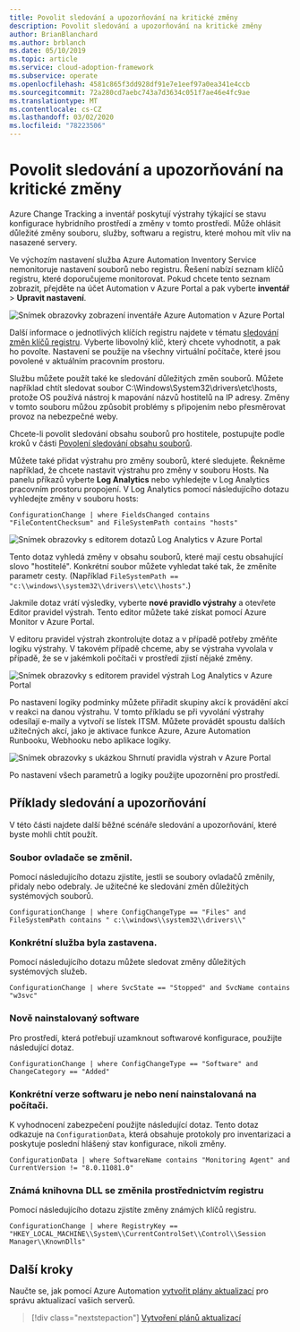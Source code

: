 ```yaml
---
title: Povolit sledování a upozorňování na kritické změny
description: Povolit sledování a upozorňování na kritické změny
author: BrianBlanchard
ms.author: brblanch
ms.date: 05/10/2019
ms.topic: article
ms.service: cloud-adoption-framework
ms.subservice: operate
ms.openlocfilehash: 4581c865f3dd928df91e7e1eef97a0ea341e4ccb
ms.sourcegitcommit: 72a280cd7aebc743a7d3634c051f7ae46e4fc9ae
ms.translationtype: MT
ms.contentlocale: cs-CZ
ms.lasthandoff: 03/02/2020
ms.locfileid: "78223506"
---
```

# <a name="enable-tracking-and-alerting-for-critical-changes"></a>Povolit sledování a upozorňování na kritické změny

Azure Change Tracking a inventář poskytují výstrahy týkající se stavu konfigurace hybridního prostředí a změny v tomto prostředí. Může ohlásit důležité změny souboru, služby, softwaru a registru, které mohou mít vliv na nasazené servery.

Ve výchozím nastavení služba Azure Automation Inventory Service nemonitoruje nastavení souborů nebo registru. Řešení nabízí seznam klíčů registru, které doporučujeme monitorovat. Pokud chcete tento seznam zobrazit, přejděte na účet Automation v Azure Portal a pak vyberte **inventář** > **Upravit nastavení**.

![Snímek obrazovky zobrazení inventáře Azure Automation v Azure Portal](./media/change-tracking1.png)

Další informace o jednotlivých klíčích registru najdete v tématu [sledování změn klíčů registru](https://docs.microsoft.com/azure/automation/automation-change-tracking#registry-key-change-tracking). Vyberte libovolný klíč, který chcete vyhodnotit, a pak ho povolte. Nastavení se použije na všechny virtuální počítače, které jsou povolené v aktuálním pracovním prostoru.

Službu můžete použít také ke sledování důležitých změn souborů. Můžete například chtít sledovat soubor C:\Windows\System32\drivers\etc\hosts, protože OS používá nástroj k mapování názvů hostitelů na IP adresy. Změny v tomto souboru můžou způsobit problémy s připojením nebo přesměrovat provoz na nebezpečné weby.

Chcete-li povolit sledování obsahu souborů pro hostitele, postupujte podle kroků v části [Povolení sledování obsahu souborů](https://docs.microsoft.com/azure/automation/change-tracking-file-contents#enable-file-content-tracking).

Můžete také přidat výstrahu pro změny souborů, které sledujete. Řekněme například, že chcete nastavit výstrahu pro změny v souboru Hosts. Na panelu příkazů vyberte **Log Analytics** nebo vyhledejte v Log Analytics pracovním prostoru propojení. V Log Analytics pomocí následujícího dotazu vyhledejte změny v souboru hosts:

```kusto
ConfigurationChange | where FieldsChanged contains "FileContentChecksum" and FileSystemPath contains "hosts"
```

![Snímek obrazovky s editorem dotazů Log Analytics v Azure Portal](./media/change-tracking2.png)

Tento dotaz vyhledá změny v obsahu souborů, které mají cestu obsahující slovo "hostitelé". Konkrétní soubor můžete vyhledat také tak, že změníte parametr cesty. (Například `FileSystemPath ==  "c:\\windows\\system32\\drivers\\etc\\hosts"`.)
  
Jakmile dotaz vrátí výsledky, vyberte **nové pravidlo výstrahy** a otevřete Editor pravidel výstrah. Tento editor můžete také získat pomocí Azure Monitor v Azure Portal.

V editoru pravidel výstrah zkontrolujte dotaz a v případě potřeby změňte logiku výstrahy. V takovém případě chceme, aby se výstraha vyvolala v případě, že se v jakémkoli počítači v prostředí zjistí nějaké změny.

![Snímek obrazovky s editorem pravidel výstrah Log Analytics v Azure Portal](./media/change-tracking3.png)

Po nastavení logiky podmínky můžete přiřadit skupiny akcí k provádění akcí v reakci na danou výstrahu. V tomto příkladu se při vyvolání výstrahy odesílají e-maily a vytvoří se lístek ITSM. Můžete provádět spoustu dalších užitečných akcí, jako je aktivace funkce Azure, Azure Automation Runbooku, Webhooku nebo aplikace logiky.

![Snímek obrazovky s ukázkou Shrnutí pravidla výstrah v Azure Portal](./media/change-tracking4.png)

Po nastavení všech parametrů a logiky použijte upozornění pro prostředí.

## <a name="tracking-and-alerting-examples"></a>Příklady sledování a upozorňování

V této části najdete další běžné scénáře sledování a upozorňování, které byste mohli chtít použít.

### <a name="driver-file-changed"></a>Soubor ovladače se změnil.

Pomocí následujícího dotazu zjistíte, jestli se soubory ovladačů změnily, přidaly nebo odebraly. Je užitečné ke sledování změn důležitých systémových souborů.

  ```kusto
  ConfigurationChange | where ConfigChangeType == "Files" and FileSystemPath contains " c:\\windows\\system32\\drivers\\"
  ```

### <a name="specific-service-stopped"></a>Konkrétní služba byla zastavena.

Pomocí následujícího dotazu můžete sledovat změny důležitých systémových služeb.

  ```kusto
  ConfigurationChange | where SvcState == "Stopped" and SvcName contains "w3svc"
  ```

### <a name="new-software-installed"></a>Nově nainstalovaný software

Pro prostředí, která potřebují uzamknout softwarové konfigurace, použijte následující dotaz.

  ```kusto
  ConfigurationChange | where ConfigChangeType == "Software" and ChangeCategory == "Added"
  ```

### <a name="specific-software-version-is-or-isnt-installed-on-a-machine"></a>Konkrétní verze softwaru je nebo není nainstalovaná na počítači.

K vyhodnocení zabezpečení použijte následující dotaz. Tento dotaz odkazuje na `ConfigurationData`, která obsahuje protokoly pro inventarizaci a poskytuje poslední hlášený stav konfigurace, nikoli změny.

  ```kusto
  ConfigurationData | where SoftwareName contains "Monitoring Agent" and CurrentVersion != "8.0.11081.0"
  ```

### <a name="known-dll-changed-through-the-registry"></a>Známá knihovna DLL se změnila prostřednictvím registru

Pomocí následujícího dotazu zjistíte změny známých klíčů registru.

  ```kusto
  ConfigurationChange | where RegistryKey == "HKEY_LOCAL_MACHINE\\System\\CurrentControlSet\\Control\\Session Manager\\KnownDlls"
  ```

## <a name="next-steps"></a>Další kroky

Naučte se, jak pomocí Azure Automation [vytvořit plány aktualizací](./update-schedules.md) pro správu aktualizací vašich serverů.

> [!div class="nextstepaction"]
> [Vytvoření plánů aktualizací](./update-schedules.md)
